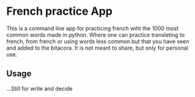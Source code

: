 # French practice App

This is a command line app for practicing french wiht the 1000 most common words made in python. Where one can practice transleting to french, from french or using words less common but that you have seen and added to the bitacora. It is not meant to share, but only for personal use.

## Usage

...Still for write and decide
